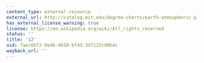 ```yaml
---
content_type: external-resource
external_url: http://catalog.mit.edu/degree-charts/earth-atmospheric-planetary-sciences-course-12/
has_external_license_warning: true
license: https://en.wikipedia.org/wiki/All_rights_reserved
status: ''
title: '12'
uid: faec6bf2-9e4b-4610-bf43-3d7125cd0b4c
wayback_url: ''
---
```

